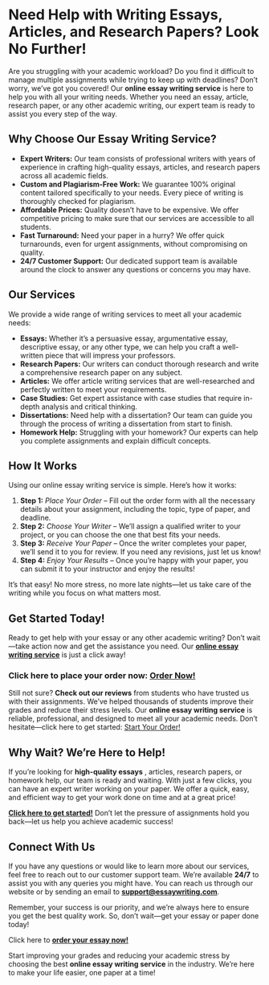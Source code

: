 # Need Help with Writing Essays, Articles, and Research Papers? Look No Further!

Are you struggling with your academic workload? Do you find it difficult to manage multiple assignments while trying to keep up with deadlines? Don’t worry, we’ve got you covered! Our **online essay writing service** is here to help you with all your writing needs. Whether you need an essay, article, research paper, or any other academic writing, our expert team is ready to assist you every step of the way.

## Why Choose Our Essay Writing Service?

- **Expert Writers:** Our team consists of professional writers with years of experience in crafting high-quality essays, articles, and research papers across all academic fields.
- **Custom and Plagiarism-Free Work:** We guarantee 100% original content tailored specifically to your needs. Every piece of writing is thoroughly checked for plagiarism.
- **Affordable Prices:** Quality doesn’t have to be expensive. We offer competitive pricing to make sure that our services are accessible to all students.
- **Fast Turnaround:** Need your paper in a hurry? We offer quick turnarounds, even for urgent assignments, without compromising on quality.
- **24/7 Customer Support:** Our dedicated support team is available around the clock to answer any questions or concerns you may have.

## Our Services

We provide a wide range of writing services to meet all your academic needs:

- **Essays:** Whether it’s a persuasive essay, argumentative essay, descriptive essay, or any other type, we can help you craft a well-written piece that will impress your professors.
- **Research Papers:** Our writers can conduct thorough research and write a comprehensive research paper on any subject.
- **Articles:** We offer article writing services that are well-researched and perfectly written to meet your requirements.
- **Case Studies:** Get expert assistance with case studies that require in-depth analysis and critical thinking.
- **Dissertations:** Need help with a dissertation? Our team can guide you through the process of writing a dissertation from start to finish.
- **Homework Help:** Struggling with your homework? Our experts can help you complete assignments and explain difficult concepts.

## How It Works

Using our online essay writing service is simple. Here’s how it works:

1. **Step 1:** _Place Your Order_ – Fill out the order form with all the necessary details about your assignment, including the topic, type of paper, and deadline. 
2. **Step 2:** _Choose Your Writer_ – We’ll assign a qualified writer to your project, or you can choose the one that best fits your needs.
3. **Step 3:** _Receive Your Paper_ – Once the writer completes your paper, we’ll send it to you for review. If you need any revisions, just let us know!
4. **Step 4:** _Enjoy Your Results_ – Once you’re happy with your paper, you can submit it to your instructor and enjoy the results!

It’s that easy! No more stress, no more late nights—let us take care of the writing while you focus on what matters most.

## Get Started Today!

Ready to get help with your essay or any other academic writing? Don’t wait—take action now and get the assistance you need. Our [**online essay writing service**](https://tinyurl.com/topessay?keyword=online+essay+writing+service) is just a click away!

### Click here to place your order now: [Order Now!](https://tinyurl.com/topessay?keyword=online+essay+writing+service)

Still not sure? **Check out our reviews** from students who have trusted us with their assignments. We’ve helped thousands of students improve their grades and reduce their stress levels. Our **online essay writing service** is reliable, professional, and designed to meet all your academic needs. Don’t hesitate—click here to get started: [Start Your Order!](https://tinyurl.com/topessay?keyword=online+essay+writing+service)

## Why Wait? We’re Here to Help!

If you’re looking for **high-quality essays** , articles, research papers, or homework help, our team is ready and waiting. With just a few clicks, you can have an expert writer working on your paper. We offer a quick, easy, and efficient way to get your work done on time and at a great price!

[**Click here to get started!**](https://tinyurl.com/topessay?keyword=online+essay+writing+service) Don’t let the pressure of assignments hold you back—let us help you achieve academic success!

## Connect With Us

If you have any questions or would like to learn more about our services, feel free to reach out to our customer support team. We’re available **24/7** to assist you with any queries you might have. You can reach us through our website or by sending an email to **support@essaywriting.com**.

Remember, your success is our priority, and we’re always here to ensure you get the best quality work. So, don’t wait—get your essay or paper done today!

Click here to [**order your essay now!**](https://tinyurl.com/topessay?keyword=online+essay+writing+service)

Start improving your grades and reducing your academic stress by choosing the best **online essay writing service** in the industry. We’re here to make your life easier, one paper at a time!
